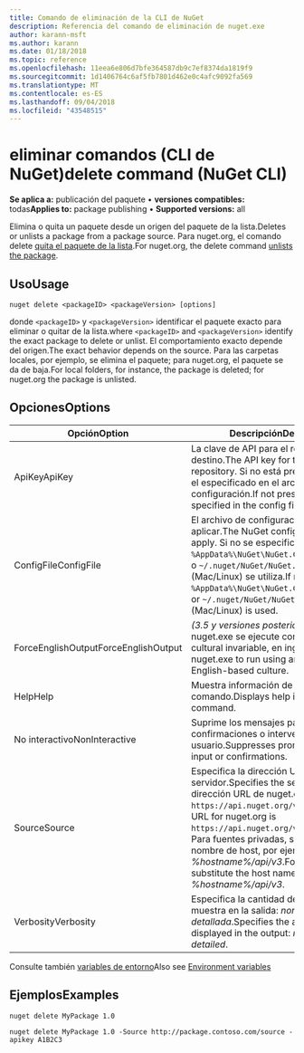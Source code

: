 ```yaml
---
title: Comando de eliminación de la CLI de NuGet
description: Referencia del comando de eliminación de nuget.exe
author: karann-msft
ms.author: karann
ms.date: 01/18/2018
ms.topic: reference
ms.openlocfilehash: 11eea6e806d7bfe364587db9c7ef8374da1819f9
ms.sourcegitcommit: 1d1406764c6af5fb7801d462e0c4afc9092fa569
ms.translationtype: MT
ms.contentlocale: es-ES
ms.lasthandoff: 09/04/2018
ms.locfileid: "43548515"
---
```

# <a name="delete-command-nuget-cli"></a><span data-ttu-id="36e00-103">eliminar comandos (CLI de NuGet)</span><span class="sxs-lookup"><span data-stu-id="36e00-103">delete command (NuGet CLI)</span></span>

<span data-ttu-id="36e00-104">**Se aplica a:** publicación del paquete &bullet; **versiones compatibles:** todas</span><span class="sxs-lookup"><span data-stu-id="36e00-104">**Applies to:** package publishing &bullet; **Supported versions:** all</span></span>

<span data-ttu-id="36e00-105">Elimina o quita un paquete desde un origen del paquete de la lista.</span><span class="sxs-lookup"><span data-stu-id="36e00-105">Deletes or unlists a package from a package source.</span></span> <span data-ttu-id="36e00-106">Para nuget.org, el comando delete [quita el paquete de la lista](../policies/deleting-packages.md).</span><span class="sxs-lookup"><span data-stu-id="36e00-106">For nuget.org, the delete command [unlists the package](../policies/deleting-packages.md).</span></span>

## <a name="usage"></a><span data-ttu-id="36e00-107">Uso</span><span class="sxs-lookup"><span data-stu-id="36e00-107">Usage</span></span>

```cli
nuget delete <packageID> <packageVersion> [options]
```

<span data-ttu-id="36e00-108">donde `<packageID>` y `<packageVersion>` identificar el paquete exacto para eliminar o quitar de la lista.</span><span class="sxs-lookup"><span data-stu-id="36e00-108">where `<packageID>` and `<packageVersion>` identify the exact package to delete or unlist.</span></span> <span data-ttu-id="36e00-109">El comportamiento exacto depende del origen.</span><span class="sxs-lookup"><span data-stu-id="36e00-109">The exact behavior depends on the source.</span></span> <span data-ttu-id="36e00-110">Para las carpetas locales, por ejemplo, se elimina el paquete; para nuget.org, el paquete se da de baja.</span><span class="sxs-lookup"><span data-stu-id="36e00-110">For local folders, for instance, the package is deleted; for nuget.org the package is unlisted.</span></span>

## <a name="options"></a><span data-ttu-id="36e00-111">Opciones</span><span class="sxs-lookup"><span data-stu-id="36e00-111">Options</span></span>

| <span data-ttu-id="36e00-112">Opción</span><span class="sxs-lookup"><span data-stu-id="36e00-112">Option</span></span> | <span data-ttu-id="36e00-113">Descripción</span><span class="sxs-lookup"><span data-stu-id="36e00-113">Description</span></span> |
| --- | --- |
| <span data-ttu-id="36e00-114">ApiKey</span><span class="sxs-lookup"><span data-stu-id="36e00-114">ApiKey</span></span> | <span data-ttu-id="36e00-115">La clave de API para el repositorio de destino.</span><span class="sxs-lookup"><span data-stu-id="36e00-115">The API key for the target repository.</span></span> <span data-ttu-id="36e00-116">Si no está presente, se utiliza el especificado en el archivo de configuración.</span><span class="sxs-lookup"><span data-stu-id="36e00-116">If not present, the one specified in the config file is used.</span></span> |
| <span data-ttu-id="36e00-117">ConfigFile</span><span class="sxs-lookup"><span data-stu-id="36e00-117">ConfigFile</span></span> | <span data-ttu-id="36e00-118">El archivo de configuración para aplicar.</span><span class="sxs-lookup"><span data-stu-id="36e00-118">The NuGet configuration file to apply.</span></span> <span data-ttu-id="36e00-119">Si no se especifica, `%AppData%\NuGet\NuGet.Config` (Windows) o `~/.nuget/NuGet/NuGet.Config` (Mac/Linux) se utiliza.</span><span class="sxs-lookup"><span data-stu-id="36e00-119">If not specified, `%AppData%\NuGet\NuGet.Config` (Windows) or `~/.nuget/NuGet/NuGet.Config` (Mac/Linux) is used.</span></span>|
| <span data-ttu-id="36e00-120">ForceEnglishOutput</span><span class="sxs-lookup"><span data-stu-id="36e00-120">ForceEnglishOutput</span></span> | <span data-ttu-id="36e00-121">*(3.5 y versiones posteriores)*  Fuerza nuget.exe se ejecute con una referencia cultural invariable, en inglés.</span><span class="sxs-lookup"><span data-stu-id="36e00-121">*(3.5+)* Forces nuget.exe to run using an invariant, English-based culture.</span></span> |
| <span data-ttu-id="36e00-122">Help</span><span class="sxs-lookup"><span data-stu-id="36e00-122">Help</span></span> | <span data-ttu-id="36e00-123">Muestra información de ayuda para el comando.</span><span class="sxs-lookup"><span data-stu-id="36e00-123">Displays help information for the command.</span></span> |
| <span data-ttu-id="36e00-124">No interactivo</span><span class="sxs-lookup"><span data-stu-id="36e00-124">NonInteractive</span></span> | <span data-ttu-id="36e00-125">Suprime los mensajes para confirmaciones o intervención del usuario.</span><span class="sxs-lookup"><span data-stu-id="36e00-125">Suppresses prompts for user input or confirmations.</span></span> |
| <span data-ttu-id="36e00-126">Source</span><span class="sxs-lookup"><span data-stu-id="36e00-126">Source</span></span> | <span data-ttu-id="36e00-127">Especifica la dirección URL del servidor.</span><span class="sxs-lookup"><span data-stu-id="36e00-127">Specifies the server URL.</span></span> <span data-ttu-id="36e00-128">La dirección URL de nuget.org es `https://api.nuget.org/v3/index.json`.</span><span class="sxs-lookup"><span data-stu-id="36e00-128">The URL for nuget.org is `https://api.nuget.org/v3/index.json`.</span></span> <span data-ttu-id="36e00-129">Para fuentes privadas, sustituya el nombre de host, por ejemplo, *%hostname%/api/v3*.</span><span class="sxs-lookup"><span data-stu-id="36e00-129">For private feeds, substitute the host name, for example, *%hostname%/api/v3*.</span></span> |
| <span data-ttu-id="36e00-130">Verbosity</span><span class="sxs-lookup"><span data-stu-id="36e00-130">Verbosity</span></span> | <span data-ttu-id="36e00-131">Especifica la cantidad de detalle que se muestra en la salida: *normal*, *quiet*, *detallada*.</span><span class="sxs-lookup"><span data-stu-id="36e00-131">Specifies the amount of detail displayed in the output: *normal*, *quiet*, *detailed*.</span></span> |

<span data-ttu-id="36e00-132">Consulte también [variables de entorno](cli-ref-environment-variables.md)</span><span class="sxs-lookup"><span data-stu-id="36e00-132">Also see [Environment variables](cli-ref-environment-variables.md)</span></span>

## <a name="examples"></a><span data-ttu-id="36e00-133">Ejemplos</span><span class="sxs-lookup"><span data-stu-id="36e00-133">Examples</span></span>

```cli
nuget delete MyPackage 1.0

nuget delete MyPackage 1.0 -Source http://package.contoso.com/source -apikey A1B2C3
```
